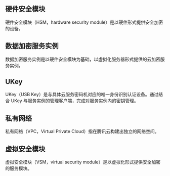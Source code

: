 ## 硬件安全模块
硬件安全模块（HSM，hardware security module）是以硬件形式提供安全加密的设备。
## 数据加密服务实例
数据加密服务实例是以硬件安全模块为基础，以虚拟化服务器形式提供的云加密服务实例。
## UKey
UKey（USB Key）是与具体云服务密码机对应的唯一身份识别认证设备。通过结合 UKey 与服务实例的管理客户端，完成对服务实例内的密钥管理。
## 私有网络
私有网络（VPC，Virtual Private Cloud）指在腾讯云构建出独立的网络空间。
## 虚拟安全模块
虚拟安全模块（VSM，virtual security module）是以虚拟化形式提供安全加密的服务模块。

